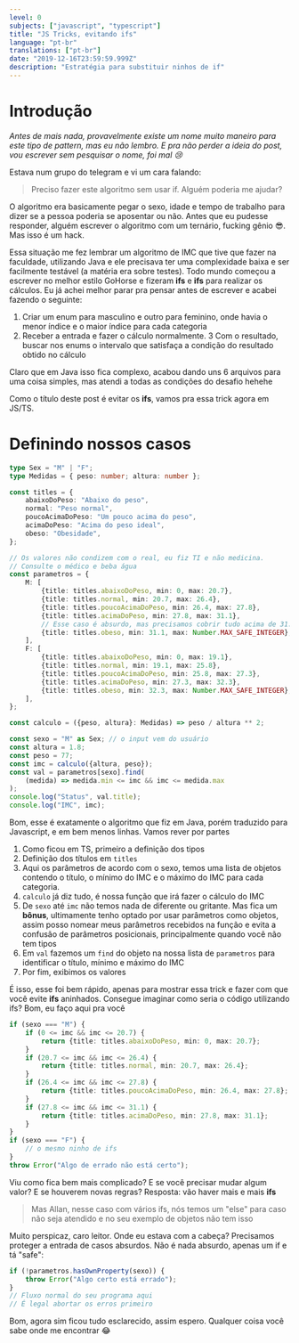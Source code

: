 ```yaml
---
level: 0
subjects: ["javascript", "typescript"]
title: "JS Tricks, evitando ifs"
language: "pt-br"
translations: ["pt-br"]
date: "2019-12-16T23:59:59.999Z"
description: "Estratégia para substituir ninhos de if"
---
```


# Introdução

_Antes de mais nada, provavelmente existe um nome muito maneiro para este tipo de pattern, mas eu não lembro. E pra não
perder a ideia do post, vou escrever sem pesquisar o nome, foi mal :cry:_

Estava num grupo do telegram e vi um cara falando:

> Preciso fazer este algoritmo sem usar if. Alguém poderia me ajudar?

O algoritmo era basicamente pegar o sexo, idade e tempo de trabalho para dizer se a pessoa poderia se aposentar ou não.
Antes que eu pudesse responder, alguém escrever o algoritmo com um ternário, fucking gênio :sunglasses:. Mas isso é um
hack.

Essa situação me fez lembrar um algoritmo de IMC que tive que fazer na faculdade, utilizando Java e ele precisava ter
uma complexidade baixa e ser facilmente testável (a matéria era sobre testes). Todo mundo começou a escrever no melhor
estilo GoHorse e fizeram **ifs** e **ifs** para realizar os cálculos. Eu já achei melhor parar pra pensar antes de
escrever e acabei fazendo o seguinte:

1. Criar um enum para masculino e outro para feminino, onde havia o menor índice e o maior índice para cada categoria
2. Receber a entrada e fazer o cálculo normalmente.
   3 Com o resultado, buscar nos enums o intervalo que satisfaça a condição do resultado obtido no cálculo

Claro que em Java isso fica complexo, acabou dando uns 6 arquivos para uma coisa simples, mas atendi a todas as
condições do desafio hehehe

Como o título deste post é evitar os **ifs**, vamos pra essa trick agora em JS/TS.

# Definindo nossos casos

```typescript
type Sex = "M" | "F";
type Medidas = { peso: number; altura: number };

const titles = {
    abaixoDoPeso: "Abaixo do peso",
    normal: "Peso normal",
    poucoAcimaDoPeso: "Um pouco acima do peso",
    acimaDoPeso: "Acima do peso ideal",
    obeso: "Obesidade",
};

// Os valores não condizem com o real, eu fiz TI e não medicina.
// Consulte o médico e beba água
const parametros = {
    M: [
        {title: titles.abaixoDoPeso, min: 0, max: 20.7},
        {title: titles.normal, min: 20.7, max: 26.4},
        {title: titles.poucoAcimaDoPeso, min: 26.4, max: 27.8},
        {title: titles.acimaDoPeso, min: 27.8, max: 31.1},
        // Esse caso é absurdo, mas precisamos cobrir tudo acima de 31.1
        {title: titles.obeso, min: 31.1, max: Number.MAX_SAFE_INTEGER},
    ],
    F: [
        {title: titles.abaixoDoPeso, min: 0, max: 19.1},
        {title: titles.normal, min: 19.1, max: 25.8},
        {title: titles.poucoAcimaDoPeso, min: 25.8, max: 27.3},
        {title: titles.acimaDoPeso, min: 27.3, max: 32.3},
        {title: titles.obeso, min: 32.3, max: Number.MAX_SAFE_INTEGER},
    ],
};

const calculo = ({peso, altura}: Medidas) => peso / altura ** 2;

const sexo = "M" as Sex; // o input vem do usuário
const altura = 1.8;
const peso = 77;
const imc = calculo({altura, peso});
const val = parametros[sexo].find(
    (medida) => medida.min <= imc && imc <= medida.max
);
console.log("Status", val.title);
console.log("IMC", imc);
```

Bom, esse é exatamente o algoritmo que fiz em Java, porém traduzido para Javascript, e em bem menos linhas. Vamos rever
por partes

1. Como ficou em TS, primeiro a definição dos tipos
2. Definição dos títulos em `titles`
3. Aqui os parâmetros de acordo com o sexo, temos uma lista de objetos contendo o título, o mínimo do IMC e o máximo do
   IMC para cada categoria.
4. `calculo` já diz tudo, é nossa função que irá fazer o cálculo do IMC
5. De `sexo` até `imc` não temos nada de diferente ou gritante. Mas fica um **bônus**, ultimamente tenho optado por usar
   parâmetros como objetos, assim posso nomear meus parâmetros recebidos na função e evita a confusão de parâmetros
   posicionais, principalmente quando você não tem tipos
6. Em `val` fazemos um `find` do objeto na nossa lista de `parametros` para identificar o título, mínimo e máximo do IMC
7. Por fim, exibimos os valores

É isso, esse foi bem rápido, apenas para mostrar essa trick e fazer com que você evite **ifs** aninhados. Consegue
imaginar como seria o código utilizando ifs? Bom, eu faço aqui pra você

```typescript
if (sexo === "M") {
    if (0 <= imc && imc <= 20.7) {
        return {title: titles.abaixoDoPeso, min: 0, max: 20.7};
    }
    if (20.7 <= imc && imc <= 26.4) {
        return {title: titles.normal, min: 20.7, max: 26.4};
    }
    if (26.4 <= imc && imc <= 27.8) {
        return {title: titles.poucoAcimaDoPeso, min: 26.4, max: 27.8};
    }
    if (27.8 <= imc && imc <= 31.1) {
        return {title: titles.acimaDoPeso, min: 27.8, max: 31.1};
    }
}
if (sexo === "F") {
    // o mesmo ninho de ifs
}
throw Error("Algo de errado não está certo");
```

Viu como fica bem mais complicado? E se você precisar mudar algum valor? E se houverem novas regras? Resposta: vão haver
mais e mais **ifs**

> Mas Allan, nesse caso com vários ifs, nós temos um "else" para caso não seja atendido e no seu exemplo de objetos não
> tem isso

Muito perspicaz, caro leitor. Onde eu estava com a cabeça? Precisamos proteger a entrada de casos absurdos. Não é nada
absurdo, apenas um if e tá "safe":

```typescript
if (!parametros.hasOwnProperty(sexo)) {
    throw Error("Algo certo está errado");
}
// Fluxo normal do seu programa aqui
// É legal abortar os erros primeiro
```

Bom, agora sim ficou tudo esclarecido, assim espero. Qualquer coisa você sabe onde me encontrar :joy:
